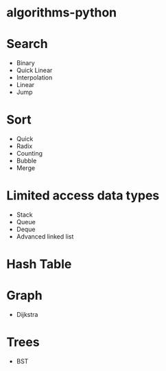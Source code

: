 # algorithms-python

# Search

- Binary
- Quick Linear
- Interpolation
- Linear
- Jump

# Sort

- Quick
- Radix
- Counting
- Bubble
- Merge

# Limited access data types

- Stack
- Queue
- Deque
- Advanced linked list

# Hash Table

# Graph

- Dijkstra

# Trees

- BST

